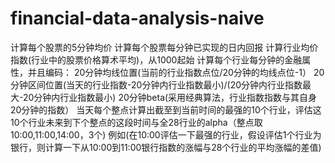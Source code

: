 # financial-data-analysis-naive
 
计算每个股票的5分钟均价
计算每个股票每分钟已实现的日内回报
计算行业均价指数(行业中的股票价格算术平均)，从1000起始
计算每个行业每分钟的金融属性，并且编码：
20分钟均线位置(当前的行业指数点位/20分钟的均线点位-1）
20分钟区间位置(当天的行业指数-20分钟内行业指数最小)/(20分钟内行业指数最大-20分钟内行业指数最小)
20分钟beta(采用经典算法，行业指数指数与其自身20分钟的指数）
当天每个整点计算出截至到当前时间的最强的10个行业，评估这10个行业未来到下个整点的这段时间与全28行业的alpha（整点取10:00,11:00,14:00，3个) 例如(在10:00评估一下最强的行业，假设评估1个行业为银行，则计算一下从10:00到11:00银行指数的涨幅与28个行业的平均涨幅的差值)
